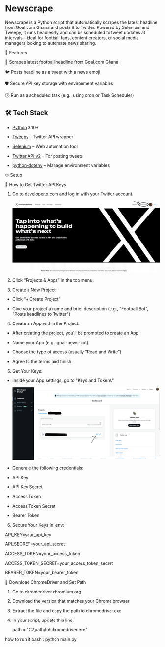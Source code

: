# Newscrape
Newscrape is a Python script that automatically scrapes the latest headline from Goal.com Ghana and posts it to Twitter. Powered by Selenium and Tweepy, it runs headlessly and can be scheduled to tweet updates at intervals—ideal for football fans, content creators, or social media managers looking to automate news sharing.

🚀 Features

🔎 Scrapes latest football headline from Goal.com Ghana

🐦 Posts headline as a tweet with a news emoji

🛡️ Secure API key storage with environment variables

🕒 Run as a scheduled task (e.g., using cron or Task Scheduler)

## 🛠️ Tech Stack
- [Python](https://www.python.org/) 3.10+
  
- [Tweepy](https://docs.tweepy.org/) – Twitter API wrapper
  
- [Selenium](https://www.selenium.dev/documentation/) – Web automation tool
  
- [Twitter API v2](https://developer.twitter.com/en/docs/twitter-api) – For posting tweets
  
- [python-dotenv](https://pypi.org/project/python-dotenv/) – Manage environment variables

⚙️ Setup

🔑 How to Get Twitter API Keys

1. Go to [developer.x.com](https://developer.x.com/en) and log in with your Twitter account.

   ![Developer Portal](images/portal.png)

3. Click “Projects & Apps” in the top menu.

4. Create a New Project:

- Click “+ Create Project”

- Give your project a name and brief description (e.g., "Football Bot", "Posts headlines to Twitter")

4. Create an App within the Project:

- After creating the project, you'll be prompted to create an App

- Name your App (e.g., goal-news-bot)

- Choose the type of access (usually “Read and Write”)

- Agree to the terms and finish

5. Get Your Keys:

- Inside your App settings, go to "Keys and Tokens"

  ![App Settings](images/Setting.png)

- Generate the following credentials:

 - API Key

 - API Key Secret

 - Access Token

 - Access Token Secret

 - Bearer Token

6. Secure Your Keys in .env:

API_KEY=your_api_key

API_SECRET=your_api_secret

ACCESS_TOKEN=your_access_token

ACCESS_TOKEN_SECRET=your_access_token_secret

BEARER_TOKEN=your_bearer_token

🔧 Download ChromeDriver and Set Path

1. Go to chromedriver.chromium.org

2. Download the version that matches your Chrome browser

3. Extract the file and copy the path to chromedriver.exe

4. In your script, update this line:
   
   path = "C:\\path\\to\\chromedriver.exe"

how to run it
bash : python main.py
